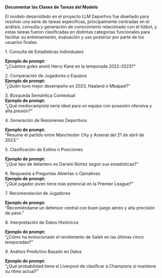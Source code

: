 ﻿**Documentar las Clases de Tareas del Modelo**

El modelo desarrollado en el proyecto LLM Deportivo fue diseñado para resolver una serie de tareas específicas, principalmente centradas en el análisis, consulta y generación de conocimiento relacionado con el fútbol, y estas tareas fueron clasificadas en distintas categorías funcionales para facilitar su entrenamiento, evaluación y uso posterior por parte de los usuarios finales.

1\. Consulta de Estadísticas Individuales

**Ejemplo de prompt:**\
“¿Cuántos goles anotó Harry Kane en la temporada 2022-2023?”

2\. Comparación de Jugadores o Equipos\
**Ejemplo de prompt:**\
“¿Quién tuvo mejor desempeño en 2023, Haaland o Mbappé?”

3\. Búsqueda Semántica Contextual\
**Ejemplo de prompt:**\
“¿Qué mediocampista sería ideal para un equipo con posesión ofensiva y alta presión?”

4\. Generación de Resúmenes Deportivos

**Ejemplo de prompt:**\
“Resume el partido entre Manchester City y Arsenal del 21 de abril de 2023.”

5\. Clasificación de Estilos o Posiciones

**Ejemplo de prompt:**\
“¿Qué tipo de delantero es Darwin Núñez según sus estadísticas?”

6\. Respuesta a Preguntas Abiertas o Opinativas\
**Ejemplo de prompt:**\
“¿Qué jugador joven tiene más potencial en la Premier League?”

7\. Recomendación de Jugadores

**Ejemplo de prompt:**\
“Recomiéndame un defensor central con buen juego aéreo y alta precisión de pase.”


8\. Interpretación de Datos Históricos

**Ejemplo de prompt:**\
“¿Cómo ha evolucionado el rendimiento de Salah en las últimas cinco temporadas?”

9\. Análisis Predictivo Basado en Datos

**Ejemplo de prompt:**\
“¿Qué probabilidad tiene el Liverpool de clasificar a Champions si mantiene su ritmo actual?”

